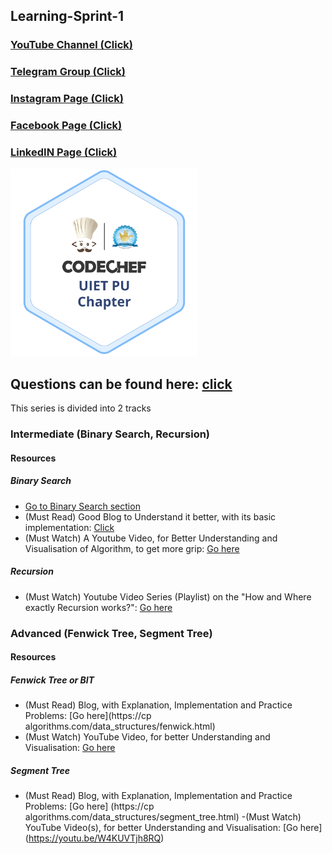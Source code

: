 ## Learning-Sprint-1
### [YouTube Channel (Click)](https://www.youtube.com/channel/UCbxS7xvTdtRZbbua7orji8w) 
### [Telegram Group (Click)](https://t.me/codechefuietpu)
### [Instagram Page (Click)](https://www.instagram.com/codechef_uiet_pu_chapter/)
### [Facebook Page (Click)](https://www.facebook.com/CodeChef-UIET-PU-Chapter-118633473385356/?view_public_for=118633473385356)
### [LinkedIN Page (Click)](https://www.linkedin.com/company/codechef-uiet-pu-chapter/)

<img src="https://github.com/CodeChef-UIET-PU-Chapter/Learning-Sprint-1/blob/main/Medium_Logo_Chapter.png" height=300>

## Questions can be found here: [click](https://docs.google.com/presentation/d/1oTro_KR4OwEhokVmutOow4_zW8CdVy0Ay9uB5IDF5xg/edit#slide=id.ga233f35528_1_0)

This series is divided into 2 tracks
### Intermediate  (Binary Search, Recursion)
#### Resources
##### Binary Search
- [Go to Binary Search section](https://github.com/BedirT/ACM-ICPC-Preparation/tree/master/Week04)
- (Must Read) Good Blog to Understand it better, with its basic implementation:
  [Click](www.hackerearth.com/practice/algorithms/searching/binary-search/tutorial/)
- (Must Watch) A Youtube Video, for Better Understanding and Visualisation of Algorithm, to get  more grip: [Go here](youtube.com/watch?v=GU7DpgHINWQ&feature=youtu.be)
##### Recursion
- (Must Watch) Youtube Video Series (Playlist) on the "How and Where exactly Recursion  works?": [Go here](https://www.youtube.com/playlist?list=PL_z_8CaSLPWeT1ffjiImo0sYTcnLzo-wY)

### Advanced    (Fenwick Tree, Segment Tree)
#### Resources
##### Fenwick Tree or BIT
- (Must Read) Blog, with Explanation, Implementation and Practice Problems: [Go here](https://cp algorithms.com/data_structures/fenwick.html) 
- (Must Watch) YouTube Video, for better Understanding and Visualisation: [Go here](https://youtu.be/CWDQJGaN1gY)
##### Segment Tree
- (Must Read) Blog, with Explanation, Implementation and Practice Problems: [Go here] (https://cp algorithms.com/data_structures/segment_tree.html)
-(Must Watch) YouTube Video(s), for better Understanding and Visualisation: [Go here] (https://youtu.be/W4KUVTjh8RQ)
